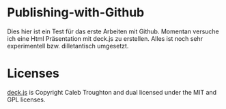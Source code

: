 Publishing-with-Github
======================
Dies hier ist ein Test für das erste Arbeiten mit Github.
Momentan versuche ich eine Html Präsentation mit deck.js zu erstellen.
Alles ist noch sehr experimentell bzw. dilletantisch umgesetzt.


Licenses
========
[deck.js][deckjs] is Copyright Caleb Troughton and dual licensed under the
MIT and GPL licenses.


[deckjs]: https://github.com/imakewebthings/deck.js
